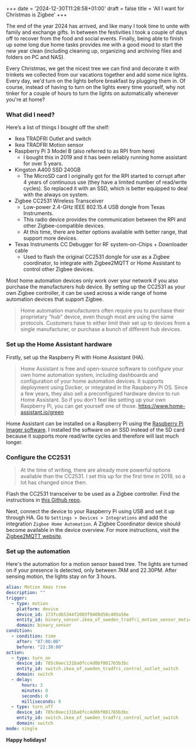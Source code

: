 +++
date = '2024-12-30T11:28:58+01:00'
draft = false
title = 'All I want for Christmas is Zigbee'
+++

The end of the year 2024 has arrived, and like many I took time to unite with family and exchange gifts. In between the festivities I took a couple of days off to recover from  the food and social events. Finally, being able to finish up some long due home tasks provides me with a good mood to start the new year clean (including cleaning up, organizing and archiving files and folders on PC and NAS).

Every Christmas, we get the nicest tree we can find and decorate it with trinkets we collected from our vacations together and add some nice lights. Every day, we'd turn on the lights before breakfast by plugging them in. Of course, instead of having to turn on the lights every time yourself, why not tinker for a couple of hours to turn the lights on automatically whenever you're at home?

### What did I need?

Here’s a list of things I bought off the shelf:

- Ikea TRADFRI Outlet and switch
- Ikea TRADFRI Motion sensor
- Raspberry Pi 3 Model B (also referred to as RPI from here)
    - I bought this in 2019 and it has been reliably running home assistant for over 5 years. 
- Kingston A400 SSD 240GB
    - The MicroSD card I originally got for the RPI started to corrupt after 4 years of continuous use (they have a limited number of read/write cycles). So replaced it with an SSD, which is better equipped to deal with the always on system.
- Zigbee CC2531 Wireless Transceiver
    - Low-power 2.4-GHz IEEE 802.15.4 USB dongle from Texas Instruments.
    - This radio device provides the communication between the RPI and other Zigbee-compatible devices.
    - At this time, there are better options available with better range, that support more devices. 
- Texas Instruments CC Debugger for RF system-on-Chips + Downloader cable
    - Used to flash the original CC2531 dongle for use as a Zigbee coordinator, to integrate with Zigbee2MQTT or Home Assistant to control other Zigbee devices.

Most home automation devices only work over your network if you also purchase the manufacturers hub device. By setting up the CC2531 as your own Zigbee controller, it can be used across a wide range of home automation devices that support Zigbee.

> Home automation manufacturers often require you to purchase their proprietary "hub" device, even though most are using the same protocols. Customers have to either limit their set up to devices from a single manufacturer, or purchase a bunch of different hub devices.

### Set up the Home Assistant hardware
Firstly, set up the Raspberry Pi with Home Assistant (HA).

> Home Assistant is free and open-source software to configure your own home automation system, including dashboards and configuration of your home automation devices. It supports deployment using Docker, or integrated in the Raspberry Pi OS. Since a few years, they also sell a preconfigured hardware device to run Home Assistant. So if you don't feel like setting up your own Raspberry Pi, you can get yourself one of those. https://www.home-assistant.io/green

Home Assistant can be installed on a Raspberry Pi using the [Raspberry Pi Imager software](https://www.home-assistant.io/installation/raspberrypi). I installed the software on an SSD instead of the SD card because it supports more read/write cycles and therefore will last much longer.

### Configure the CC2531
> At the time of writing, there are already more powerful options available than the CC2531. I set this up for the first time in 2019, so a lot has changed since then.

Flash the CC2531 transceiver to be used as a Zigbee controller. Find the instructions in [this Github repo](https://github.com/PradeepaRW/Zigbee-CC2531-USB-Dongle-).

Next, connect the device to your Raspberry Pi using USB and set it up through HA. Go to `Settings > Devices > Integrations` and add the integration `Zigbee Home Automation`. A Zigbee Coordinator device should become available in the device overview. For more instructions, visit the [Zigbee2MQTT website](https://www.zigbee2mqtt.io/guide/adapters/zstack.html#usb-1).

### Set up the automation
Here's the automation for a motion sensor based tree. The lights are turned on if your presence is detected, only between 7AM and 22.30PM. After sensing motion, the lights stay on for 3 hours.

```yaml
alias: Motion Xmas tree
description: ""
trigger:
  - type: motion
    platform: device
    device_id: 173fcdb5344f2003f9408d58c405a56e
    entity_id: binary_sensor.ikea_of_sweden_tradfri_motion_sensor_motion
    domain: binary_sensor
condition:
  - condition: time
    after: "07:00:00"
    before: "22:30:00"
action:
  - type: turn_on
    device_id: 785c0eec131ba0fcc4d0bf001765b3bc
    entity_id: switch.ikea_of_sweden_tradfri_control_outlet_switch
    domain: switch
  - delay:
      hours: 3
      minutes: 0
      seconds: 0
      milliseconds: 0
  - type: turn_off
    device_id: 785c0eec131ba0fcc4d0bf001765b3bc
    entity_id: switch.ikea_of_sweden_tradfri_control_outlet_switch
    domain: switch
mode: single
```

**Happy holidays!**
